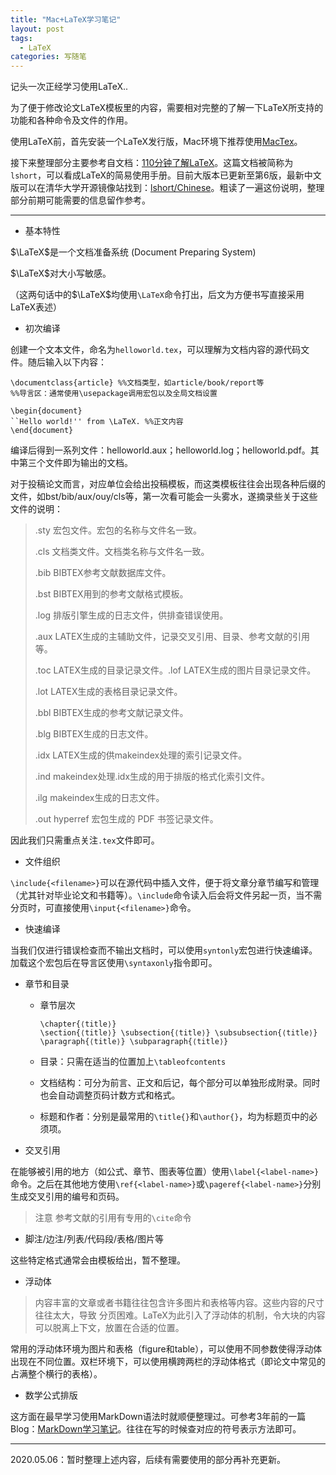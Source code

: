 ```yaml
---
title: "Mac+LaTeX学习笔记"
layout: post
tags:
  - LaTeX
categories: 写随笔
---
```


记头一次正经学习使用LaTeX..

<!-- more -->

为了便于修改论文LaTeX模板里的内容，需要相对完整的了解一下LaTeX所支持的功能和各种命令及文件的作用。

使用LaTeX前，首先安装一个LaTeX发行版，Mac环境下推荐使用[MacTex](https://www.tug.org/mactex/mactex-download.html)。

接下来整理部分主要参考自文档：[110分钟了解LaTeX](https://mirrors.tuna.tsinghua.edu.cn/CTAN/info/lshort/chinese/lshort-zh-cn.pdf)。这篇文档被简称为`lshort`，可以看成LaTeX的简易使用手册。目前大版本已更新至第6版，最新中文版可以在清华大学开源镜像站找到：[lshort/Chinese](https://mirrors.tuna.tsinghua.edu.cn/CTAN/info/lshort/chinese/)。粗读了一遍这份说明，整理部分前期可能需要的信息留作参考。

---

* 基本特性

$\LaTeX$是一个文档准备系统 (Document Preparing System)

$\LaTeX$对大小写敏感。

（这两句话中的$\LaTeX$均使用`\LaTeX`命令打出，后文为方便书写直接采用LaTeX表述）

* 初次编译

创建一个文本文件，命名为`helloworld.tex`，可以理解为文档内容的源代码文件。随后输入以下内容：

```
\documentclass{article} %%文档类型，如article/book/report等
%%导言区：通常使用\usepackage调用宏包以及全局文档设置

\begin{document}
``Hello world!'' from \LaTeX. %%正文内容
\end{document}
```

编译后得到一系列文件：helloworld.aux；helloworld.log；helloworld.pdf。其中第三个文件即为输出的文档。

对于投稿论文而言，对应单位会给出投稿模板，而这类模板往往会出现各种后缀的文件，如bst/bib/aux/ouy/cls等，第一次看可能会一头雾水，遂摘录些关于这些文件的说明：

> .sty 宏包文件。宏包的名称与文件名一致。
>
> .cls 文档类文件。文档类名称与文件名一致。
>
> .bib BIBTEX参考文献数据库文件。
>
> .bst BIBTEX用到的参考文献格式模板。
>
> .log 排版引擎生成的日志文件，供排查错误使用。
>
> .aux LATEX生成的主辅助文件，记录交叉引用、目录、参考文献的引用等。
>
> .toc LATEX生成的目录记录文件。.lof LATEX生成的图片目录记录文件。
>
> .lot LATEX生成的表格目录记录文件。
>
> .bbl BIBTEX生成的参考文献记录文件。
>
> .blg BIBTEX生成的日志文件。
>
> .idx LATEX生成的供makeindex处理的索引记录文件。
>
> .ind makeindex处理.idx生成的用于排版的格式化索引文件。
>
> .ilg makeindex生成的日志文件。
>
> .out hyperref 宏包生成的 PDF 书签记录文件。 

因此我们只需重点关注`.tex`文件即可。

* 文件组织

`\include{<filename>}`可以在源代码中插入文件，便于将文章分章节编写和管理（尤其针对毕业论文和书籍等）。`\include`命令读入后会将文件另起一页，当不需分页时，可直接使用`\input{<filename>}`命令。

* 快速编译

当我们仅进行错误检查而不输出文档时，可以使用`syntonly`宏包进行快速编译。加载这个宏包后在导言区使用`\syntaxonly`指令即可。

* 章节和目录

  * 章节层次

    ```
    \chapter{⟨title⟩}
    \section{⟨title⟩} \subsection{⟨title⟩} \subsubsection{⟨title⟩}
    \paragraph{⟨title⟩} \subparagraph{⟨title⟩}
    ```

  * 目录：只需在适当的位置加上`\tableofcontents`

  * 文档结构：可分为前言、正文和后记，每个部分可以单独形成附录。同时也会自动调整页码计数方式和格式。

  * 标题和作者：分别是最常用的`\title{}`和`\author{}`，均为标题页中的必须项。

* 交叉引用

在能够被引用的地方（如公式、章节、图表等位置）使用`\label{<label-name>}`命令。之后在其他地方使用`\ref{<label-name>}`或`\pageref{<label-name>}`分别生成交叉引用的编号和页码。

> 注意 参考文献的引用有专用的`\cite`命令

* 脚注/边注/列表/代码段/表格/图片等

这些特定格式通常会由模板给出，暂不整理。

* 浮动体

> 内容丰富的文章或者书籍往往包含许多图片和表格等内容。这些内容的尺寸往往太大，导致
> 分页困难。LaTeX为此引入了浮动体的机制，令大块的内容可以脱离上下文，放置在合适的位置。

常用的浮动体环境为图片和表格（figure和table），可以使用不同参数使得浮动体出现在不同位置。双栏环境下，可以使用横跨两栏的浮动体格式（即论文中常见的占满整个横行的表格）。

* 数学公式排版

这方面在最早学习使用MarkDown语法时就顺便整理过。可参考3年前的一篇Blog：[MarkDown学习笔记](https://leohope.com/%E5%81%9A%E7%AC%94%E8%AE%B0/2017/08/21/Markdown/)。往往在写的时候查对应的符号表示方法即可。

---

2020.05.06：暂时整理上述内容，后续有需要使用的部分再补充更新。